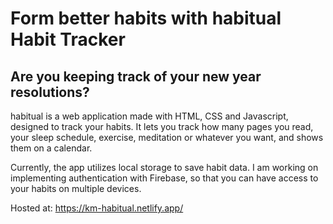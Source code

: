 # Form better habits with habitual Habit Tracker

## Are you keeping track of your new year resolutions? 

habitual is a web application made with HTML, CSS and Javascript, designed to track your habits.
It lets you track how many pages you read, your sleep schedule, exercise, meditation or whatever you want, and shows them on a calendar.

Currently, the app utilizes local storage to save habit data.
I am working on implementing authentication with Firebase, so that you can have access to your habits on multiple devices.

Hosted at: https://km-habitual.netlify.app/
